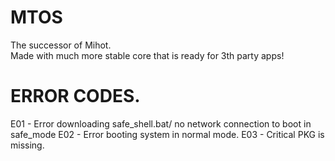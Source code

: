 # MTOS
The successor of Mihot.
<br>
Made with much more stable core that is ready for 3th party apps!
<br>
# ERROR CODES.
E01 - Error downloading safe_shell.bat/ no network connection to boot in safe_mode
E02 - Error booting system in normal mode.
E03 - Critical PKG is missing.
